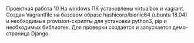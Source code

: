 Проектная работа 10
На windows ПК установлены virtualbox и vagrant.
Создан Vagrantfile на базовом образе hashicorp/bionic64 (ubuntu 18.04) и необходимые provision-скрипты для установки python3, pip и необходимых библиотек.
Для проверки создается и запускается демо-страница Django.
